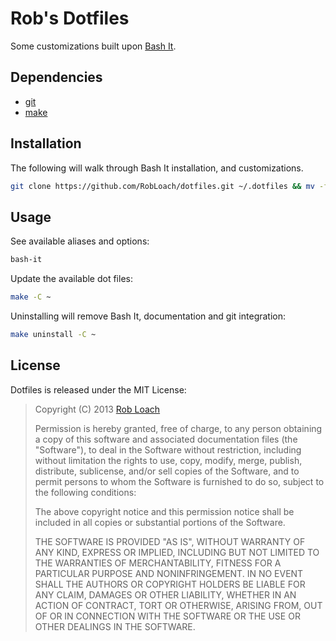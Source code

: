 # Rob's Dotfiles

Some customizations built upon [Bash It](https://github.com/revans/bash-it).


## Dependencies

* [git](http://git-scm.com/)
* [make](https://www.gnu.org/software/make/)


## Installation

The following will walk through Bash It installation, and customizations.

``` bash
git clone https://github.com/RobLoach/dotfiles.git ~/.dotfiles && mv -f ~/.dotfiles/* ~/.dotfiles/.[^.]* ~ && rm -rf ~/.dotfiles && make install -C ~
```


## Usage

See available aliases and options:
``` bash
bash-it
```

Update the available dot files:
``` bash
make -C ~
```

Uninstalling will remove Bash It, documentation and git integration:
``` bash
make uninstall -C ~
```


## License

Dotfiles is released under the MIT License:

> Copyright (C) 2013 [Rob Loach](http://robloach.net)
>
> Permission is hereby granted, free of charge, to any person obtaining
> a copy of this software and associated documentation files (the
> "Software"), to deal in the Software without restriction, including
> without limitation the rights to use, copy, modify, merge, publish,
> distribute, sublicense, and/or sell copies of the Software, and to
> permit persons to whom the Software is furnished to do so, subject to
> the following conditions:
>
> The above copyright notice and this permission notice shall be
> included in all copies or substantial portions of the Software.
>
> THE SOFTWARE IS PROVIDED "AS IS", WITHOUT WARRANTY OF ANY KIND,
> EXPRESS OR IMPLIED, INCLUDING BUT NOT LIMITED TO THE WARRANTIES OF
> MERCHANTABILITY, FITNESS FOR A PARTICULAR PURPOSE AND
> NONINFRINGEMENT. IN NO EVENT SHALL THE AUTHORS OR COPYRIGHT HOLDERS BE
> LIABLE FOR ANY CLAIM, DAMAGES OR OTHER LIABILITY, WHETHER IN AN ACTION
> OF CONTRACT, TORT OR OTHERWISE, ARISING FROM, OUT OF OR IN CONNECTION
> WITH THE SOFTWARE OR THE USE OR OTHER DEALINGS IN THE SOFTWARE.
